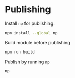 # Publishing

Install `np` for publishing.

```bash
npm install --global np
```

Build module before publishing

```bash
npm run build
```

Publish by running `np`

```bash
np
```